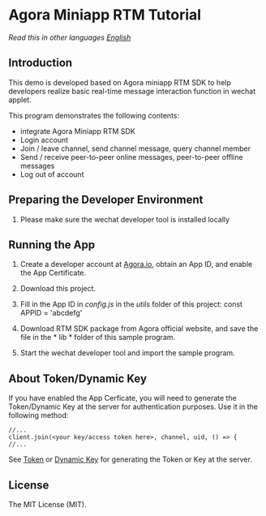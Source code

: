 # Agora Miniapp RTM Tutorial

*Read this in other languages [English](README.md)*

## Introduction

This demo is developed based on Agora miniapp RTM SDK to help developers realize basic real-time message interaction function in wechat applet.

This program demonstrates the following contents:

* integrate Agora Miniapp RTM SDK
* Login account
* Join / leave channel, send channel message, query channel member
* Send / receive peer-to-peer online messages, peer-to-peer offline messages
* Log out of account

## Preparing the Developer Environment
1. Please make sure the wechat developer tool is installed locally

## Running the App
1. Create a developer account at [Agora.io](http://dashboard.agora.io/signin/), obtain an App ID, and enable the App Certificate.

2. Download this project.

3. Fill in the App ID in *config.js* in the *utils* folder of this project:
    const APPID = 'abcdefg'

4. Download RTM SDK package from Agora official website, and save the file in the * lib * folder of this sample program.

5. Start the wechat developer tool and import the sample program.

## About Token/Dynamic Key

If you have enabled the App Cerficate, you will need to generate the Token/Dynamic Key at the server for authentication purposes. Use it in the following method:

    //...
    client.join(<your key/access token here>, channel, uid, () => {
    //...
    	
See [Token](https://docs.agora.io/en/2.2/product/Video/Agora%20Basics/key_native?platform=Android) or [Dynamic Key](https://docs.agora.io/en/2.2/product/Video/Agora%20Basics/key_web?platform=Web) for generating the Token or Key at the server.

## License

The MIT License (MIT).
